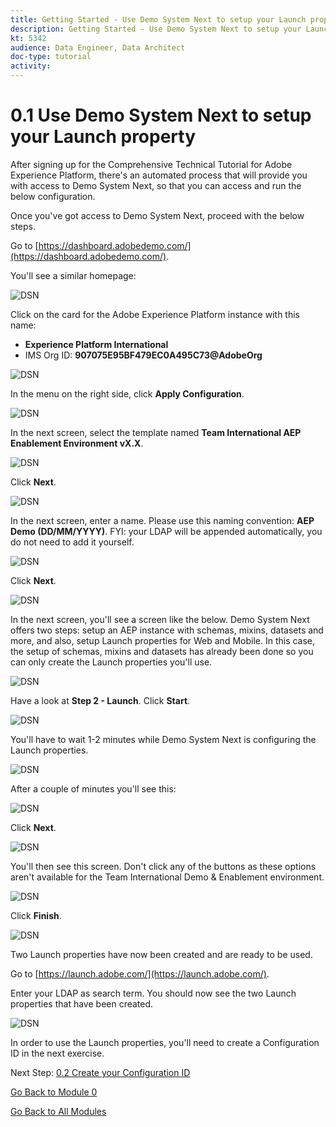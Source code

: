 ```yaml
---
title: Getting Started - Use Demo System Next to setup your Launch property
description: Getting Started - Use Demo System Next to setup your Launch property
kt: 5342
audience: Data Engineer, Data Architect
doc-type: tutorial
activity: 
---
```


# 0.1 Use Demo System Next to setup your Launch property

After signing up for the Comprehensive Technical Tutorial for Adobe Experience Platform, there's an automated process that will provide you with access to Demo System Next, so that you can access and run the below configuration.

Once you've got access to Demo System Next, proceed with the below steps.

Go to [https://dashboard.adobedemo.com/](https://dashboard.adobedemo.com/).

You'll see a similar homepage:

![DSN](./images/dsnhome.png)

Click on the card for the Adobe Experience Platform instance with this name:

- **Experience Platform International**
- IMS Org ID: **907075E95BF479EC0A495C73@AdobeOrg**

![DSN](./images/dsn1.png)

In the menu on the right side, click **Apply Configuration**.

![DSN](./images/apply.png)

In the next screen, select the template named **Team International AEP Enablement Environment vX.X**. 

![DSN](./images/dsn3.png)

Click **Next**.

![DSN](./images/next.png)

In the next screen, enter a name. Please use this naming convention: **AEP Demo (DD/MM/YYYY)**. FYI: your LDAP will be appended automatically, you do not need to add it yourself.

![DSN](./images/dsn4.png)

Click **Next**.

![DSN](./images/next.png)

In the next screen, you'll see a screen like the below. Demo System Next offers two steps: setup an AEP instance with schemas, mixins, datasets and more, and also, setup Launch properties for Web and Mobile. In this case, the setup of schemas, mixins and datasets has already been done so you can only create the Launch properties you'll use.

![DSN](./images/dsn5.png)

Have a look at **Step 2 - Launch**. Click **Start**.

![DSN](./images/dsn6.png)

You'll have to wait 1-2 minutes while Demo System Next is configuring the Launch properties.

![DSN](./images/dsn7.png)

After a couple of minutes you'll see this:

![DSN](./images/dsn8.png)

Click **Next**.

![DSN](./images/next.png)

You'll then see this screen. Don't click any of the buttons as these options aren't available for the Team International Demo & Enablement environment.

![DSN](./images/dsn9.png)

Click **Finish**.

![DSN](./images/finish.png)

Two Launch properties have now been created and are ready to be used.

Go to [https://launch.adobe.com/](https://launch.adobe.com/).

Enter your LDAP as search term. You should now see the two Launch properties that have been created.

![DSN](./images/launchprop.png)

In order to use the Launch properties, you'll need to create a Configuration ID in the next exercise.

Next Step: [0.2 Create your Configuration ID](./ex2.md)

[Go Back to Module 0](./getting-started.md)

[Go Back to All Modules](./../../overview.md)
